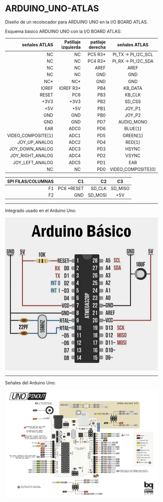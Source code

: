# ARDUINO_UNO-ATLAS
Diseño de un recolocador para ARDUINO UNO en la I/O BOARD ATLAS.

Esquema básico ARDUINO UNO con la I/O BOARD ATLAS:

señales ATLAS | Patillaje izquierda | patilaje derecha | señales ATLAS
| ---: | ---: | ---: | :---: 
NC | NC | PC5 R3*| PI_TX -> PI_I2C_SCL
NC | NC | PC4 R3*| PI_RX -> PI_I2C_SDA
NC | NC | AREF | AREF
NC | NC | GND | GND
NC*  | NC* | GND | GND
IOREF  | IOREF R3*| PB4| KB_DATA
RESET  | PC6 | PB3 | KB_CLK
+3V3| +3V3 | PB2 | SD_CSS
+5V | +5V | PB1 | JOY_P1
GND | GND | PB0 | JOY_P2
GND | GND | PD7  | AUDIO_MONO
EAR | ADC0 | PD6 | BLUE[1]
VIDEO_COMPOSITE[1] |  ADC1 | PD5 | GREEN[1]
JOY_UP_ANALOG |  ADC2 | PD4  | RED[1]
JOY_DOWN_ANALOG |  ADC3 | PD3 | HSYNC
JOY_RIGHT_ANALOG |  ADC4 | PD2| VSYNC
JOY_LEFT_ANALOG |  ADC5 | PD1| EAR
NC| NC | PD0| VIDEO_COMPOSITE[0]



SPI FILAS/COLUMNAS| C1  | C2| C3
| ---: | ---: |  ---: | :---: 
F1| PC6 *RESET| SD_CLK| SD_MISO
F2| GND | SD_MOSI| +5V






---

Integrado usado en el Arduino Uno:

![Integrado ARDUINO](https://github.com/AtlasFPGA/ARDUINO_UNO-ATLAS/blob/main/FOTOS/arduinobasico.png)

---

Señales del Arduino Uno:

![Placa ARDUINO UNO](https://github.com/AtlasFPGA/ARDUINO_UNO-ATLAS/blob/main/FOTOS/UNO_PINOUT.png)

